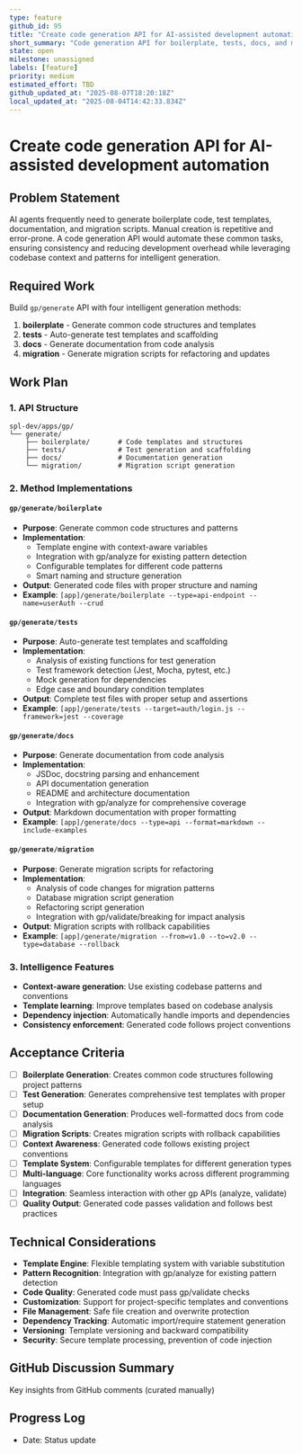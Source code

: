 ```yaml
---
type: feature
github_id: 95
title: "Create code generation API for AI-assisted development automation"
short_summary: "Code generation API for boilerplate, tests, docs, and migration automation"
state: open
milestone: unassigned
labels: [feature]
priority: medium
estimated_effort: TBD
github_updated_at: "2025-08-07T18:20:18Z"
local_updated_at: "2025-08-04T14:42:33.834Z"
---
```


# Create code generation API for AI-assisted development automation

## Problem Statement
AI agents frequently need to generate boilerplate code, test templates, documentation, and migration scripts. Manual creation is repetitive and error-prone. A code generation API would automate these common tasks, ensuring consistency and reducing development overhead while leveraging codebase context and patterns for intelligent generation.

## Required Work
Build `gp/generate` API with four intelligent generation methods:
1. **boilerplate** - Generate common code structures and templates
2. **tests** - Auto-generate test templates and scaffolding
3. **docs** - Generate documentation from code analysis
4. **migration** - Generate migration scripts for refactoring and updates

## Work Plan

### **1. API Structure**
```
spl-dev/apps/gp/
└── generate/
    ├── boilerplate/       # Code templates and structures
    ├── tests/             # Test generation and scaffolding
    ├── docs/              # Documentation generation
    └── migration/         # Migration script generation
```

### **2. Method Implementations**

#### **`gp/generate/boilerplate`**
- **Purpose**: Generate common code structures and patterns
- **Implementation**:
  - Template engine with context-aware variables
  - Integration with gp/analyze for existing pattern detection
  - Configurable templates for different code patterns
  - Smart naming and structure generation
- **Output**: Generated code files with proper structure and naming
- **Example**: `[app]/generate/boilerplate --type=api-endpoint --name=userAuth --crud`

#### **`gp/generate/tests`**
- **Purpose**: Auto-generate test templates and scaffolding
- **Implementation**:
  - Analysis of existing functions for test generation
  - Test framework detection (Jest, Mocha, pytest, etc.)
  - Mock generation for dependencies
  - Edge case and boundary condition templates
- **Output**: Complete test files with proper setup and assertions
- **Example**: `[app]/generate/tests --target=auth/login.js --framework=jest --coverage`

#### **`gp/generate/docs`**
- **Purpose**: Generate documentation from code analysis
- **Implementation**:
  - JSDoc, docstring parsing and enhancement
  - API documentation generation
  - README and architecture documentation
  - Integration with gp/analyze for comprehensive coverage
- **Output**: Markdown documentation with proper formatting
- **Example**: `[app]/generate/docs --type=api --format=markdown --include-examples`

#### **`gp/generate/migration`**
- **Purpose**: Generate migration scripts for refactoring
- **Implementation**:
  - Analysis of code changes for migration patterns
  - Database migration script generation
  - Refactoring script generation
  - Integration with gp/validate/breaking for impact analysis
- **Output**: Migration scripts with rollback capabilities
- **Example**: `[app]/generate/migration --from=v1.0 --to=v2.0 --type=database --rollback`

### **3. Intelligence Features**
- **Context-aware generation**: Use existing codebase patterns and conventions
- **Template learning**: Improve templates based on codebase analysis
- **Dependency injection**: Automatically handle imports and dependencies
- **Consistency enforcement**: Generated code follows project conventions

## Acceptance Criteria
- [ ] **Boilerplate Generation**: Creates common code structures following project patterns
- [ ] **Test Generation**: Generates comprehensive test templates with proper setup
- [ ] **Documentation Generation**: Produces well-formatted docs from code analysis
- [ ] **Migration Scripts**: Creates migration scripts with rollback capabilities
- [ ] **Context Awareness**: Generated code follows existing project conventions
- [ ] **Template System**: Configurable templates for different generation types
- [ ] **Multi-language**: Core functionality works across different programming languages
- [ ] **Integration**: Seamless interaction with other gp APIs (analyze, validate)
- [ ] **Quality Output**: Generated code passes validation and follows best practices

## Technical Considerations
- **Template Engine**: Flexible templating system with variable substitution
- **Pattern Recognition**: Integration with gp/analyze for existing pattern detection
- **Code Quality**: Generated code must pass gp/validate checks
- **Customization**: Support for project-specific templates and conventions
- **File Management**: Safe file creation and overwrite protection
- **Dependency Tracking**: Automatic import/require statement generation
- **Versioning**: Template versioning and backward compatibility
- **Security**: Secure template processing, prevention of code injection

## GitHub Discussion Summary
Key insights from GitHub comments (curated manually)

## Progress Log
- Date: Status update